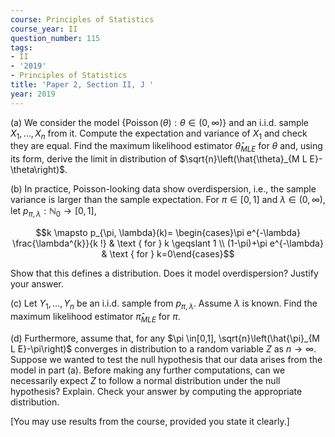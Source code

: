 ```yaml
---
course: Principles of Statistics
course_year: II
question_number: 115
tags:
- II
- '2019'
- Principles of Statistics
title: 'Paper 2, Section II, J '
year: 2019
---
```




(a) We consider the model $\{\operatorname{Poisson}(\theta): \theta \in(0, \infty)\}$ and an i.i.d. sample $X_{1}, \ldots, X_{n}$ from it. Compute the expectation and variance of $X_{1}$ and check they are equal. Find the maximum likelihood estimator $\hat{\theta}_{M L E}$ for $\theta$ and, using its form, derive the limit in distribution of $\sqrt{n}\left(\hat{\theta}_{M L E}-\theta\right)$.

(b) In practice, Poisson-looking data show overdispersion, i.e., the sample variance is larger than the sample expectation. For $\pi \in[0,1]$ and $\lambda \in(0, \infty)$, let $p_{\pi, \lambda}: \mathbb{N}_{0} \rightarrow[0,1]$,

$$k \mapsto p_{\pi, \lambda}(k)= \begin{cases}\pi e^{-\lambda} \frac{\lambda^{k}}{k !} & \text { for } k \geqslant 1 \\ (1-\pi)+\pi e^{-\lambda} & \text { for } k=0\end{cases}$$

Show that this defines a distribution. Does it model overdispersion? Justify your answer.

(c) Let $Y_{1}, \ldots, Y_{n}$ be an i.i.d. sample from $p_{\pi, \lambda}$. Assume $\lambda$ is known. Find the maximum likelihood estimator $\hat{\pi}_{M L E}$ for $\pi$.

(d) Furthermore, assume that, for any $\pi \in[0,1], \sqrt{n}\left(\hat{\pi}_{M L E}-\pi\right)$ converges in distribution to a random variable $Z$ as $n \rightarrow \infty$. Suppose we wanted to test the null hypothesis that our data arises from the model in part (a). Before making any further computations, can we necessarily expect $Z$ to follow a normal distribution under the null hypothesis? Explain. Check your answer by computing the appropriate distribution.

[You may use results from the course, provided you state it clearly.]